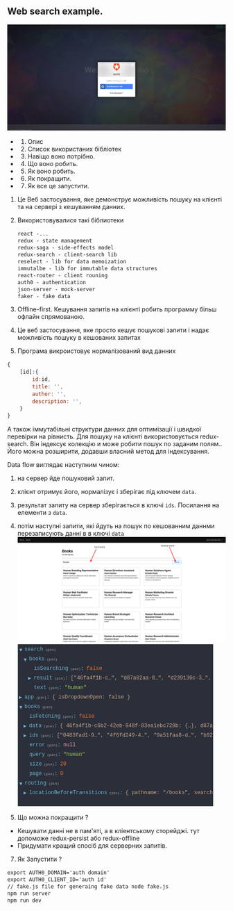 ## Web search example.
![](./images/login.png)
- 1. Опис
- 2. Список використаних бібліотек
- 3. Навіщо воно потрібно.
- 4. Що воно робить. 
- 5. Як воно робить.
- 6. Як покращити.
- 7. Як все це запустити.

1. Це Веб застосування, яке демонструє  можливість пошуку на клієнті та на сервері з кешуванням данних.
2. Використовувалися такі біблиотеки 
   ```
   react -...
   redux - state management 
   redux-saga - side-effects model 
   redux-search - client-search lib
   reselect - lib for data memoization
   immutalbe - lib for immutable data structures
   react-router - client rouning 
   auth0 - authentication
   json-server - mock-server
   faker - fake data
   ```

3. Offline-first. Кешування запитів на клієнті робить программу більш офлайн спрямованою.
4. Це веб застосування, яке просто кешує пошукові запити і надає можливість пошуку в кешованих запитах
5. Програма викроистовує нормалізований вид данних 
```js 
{
    [id]:{
        id:id,
        title: '',
        author: '',
        description: '',
    }
}
```
А також іммутабільні структури данних для оптимізації і швидкої перевірки на рівнисть.
Для пошуку на клієнті використовується redux-search. Він індексує колекцію и може робити пошук по заданим полям..
Його можна розширити, додавши власний метод для індексування.

Data flow виглядає наступним чином:
1. на сервер йде пошуковий запит. 
2. клієнт отримує його, нормалізує і зберігає під ключем ```data```.
3. результат запиту на сервер зберігається в ключі ```ids```. Посилання на елементи з ```data```.
4. потім наступні запити, які йдуть на пошук по кешованним даннми перезаписують данні в в ключі ```data```
![](https://raw.githubusercontent.com/kraken97/ir-sample/master/images/ir.png)
![](https://raw.githubusercontent.com/kraken97/ir-sample/master/images/store.png)

6. Що можна покращити ?
 - Кешувати данні не в пам'яті, а в кліентському сторейджі.
   тут допоможе redux-persist або redux-offline
 - Придумати кращий спосіб для серверних запитів.

7. Як 3апустити ?
```
export AUTH0_DOMAIN='auth domain'
export AUTH0_CLIENT_ID='auth id'
// fake.js file for generaing fake data node fake.js
npm run server
npm run dev
```
